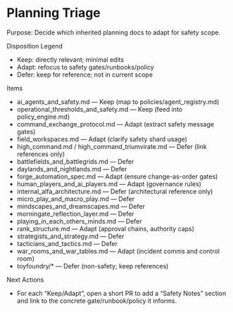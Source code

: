 # Planning Triage

Purpose: Decide which inherited planning docs to adapt for safety scope.

Disposition Legend
- Keep: directly relevant; minimal edits
- Adapt: refocus to safety gates/runbooks/policy
- Defer: keep for reference; not in current scope

Items
- ai_agents_and_safety.md — Keep (map to policies/agent_registry.md)
- operational_thresholds_and_safety.md — Keep (feed into policy_engine.md)
- command_exchange_protocol.md — Adapt (extract safety message gates)
- field_workspaces.md — Adapt (clarify safety shard usage)
- high_command.md / high_command_triumvirate.md — Defer (link references only)
- battlefields_and_battlegrids.md — Defer
- daylands_and_nightlands.md — Defer
- forge_automation_spec.md — Adapt (ensure change-as-order gates)
- human_players_and_ai_players.md — Adapt (governance rules)
- internal_alfa_architecture.md — Defer (architectural reference only)
- micro_play_and_macro_play.md — Defer
- mindscapes_and_dreamscapes.md — Defer
- morningate_reflection_layer.md — Defer
- playing_in_each_others_minds.md — Defer
- rank_structure.md — Adapt (approval chains, authority caps)
- strategists_and_strategy.md — Defer
- tacticians_and_tactics.md — Defer
- war_rooms_and_war_tables.md — Adapt (incident comms and control room)
- toyfoundry/* — Defer (non-safety; keep references)

Next Actions
- For each “Keep/Adapt”, open a short PR to add a “Safety Notes” section and link to the concrete gate/runbook/policy it informs.
